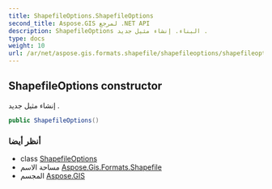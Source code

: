 ```yaml
---
title: ShapefileOptions.ShapefileOptions
second_title: Aspose.GIS لمرجع .NET API
description: ShapefileOptions البناء. إنشاء مثيل جديد .
type: docs
weight: 10
url: /ar/net/aspose.gis.formats.shapefile/shapefileoptions/shapefileoptions/
---
```

## ShapefileOptions constructor

إنشاء مثيل جديد .

```csharp
public ShapefileOptions()
```

### أنظر أيضا

* class [ShapefileOptions](../)
* مساحة الاسم [Aspose.Gis.Formats.Shapefile](../../shapefileoptions/)
* المجسم [Aspose.GIS](../../../)


